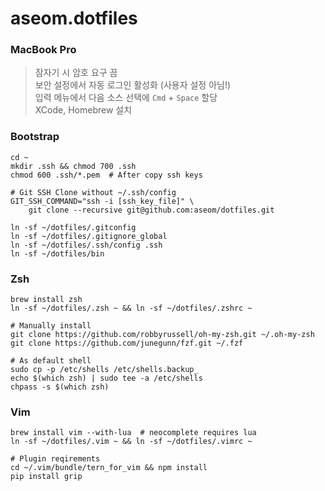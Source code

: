 aseom.dotfiles
==============

### MacBook Pro

> 잠자기 시 암호 요구 끔  
> 보안 설정에서 자동 로그인 활성화 (사용자 설정 아님!)  
> 입력 메뉴에서 다음 소스 선택에 `Cmd` + `Space` 할당  
> XCode, Homebrew 설치

### Bootstrap
```Shell
cd ~
mkdir .ssh && chmod 700 .ssh
chmod 600 .ssh/*.pem  # After copy ssh keys

# Git SSH Clone without ~/.ssh/config
GIT_SSH_COMMAND="ssh -i [ssh_key_file]" \
    git clone --recursive git@github.com:aseom/dotfiles.git

ln -sf ~/dotfiles/.gitconfig
ln -sf ~/dotfiles/.gitignore_global
ln -sf ~/dotfiles/.ssh/config .ssh
ln -sf ~/dotfiles/bin
```

### Zsh
```Shell
brew install zsh
ln -sf ~/dotfiles/.zsh ~ && ln -sf ~/dotfiles/.zshrc ~

# Manually install
git clone https://github.com/robbyrussell/oh-my-zsh.git ~/.oh-my-zsh
git clone https://github.com/junegunn/fzf.git ~/.fzf

# As default shell
sudo cp -p /etc/shells /etc/shells.backup_
echo $(which zsh) | sudo tee -a /etc/shells
chpass -s $(which zsh)
```

### Vim
```Shell
brew install vim --with-lua  # neocomplete requires lua
ln -sf ~/dotfiles/.vim ~ && ln -sf ~/dotfiles/.vimrc ~

# Plugin reqirements
cd ~/.vim/bundle/tern_for_vim && npm install
pip install grip
```
